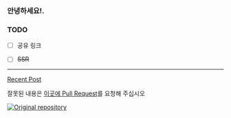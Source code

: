 ### 안녕하세요!.

### TODO

- [ ] 공유 링크
- [ ] <del>SSR</del>



---

[Recent Post](/r/latest/)

잘못된 내용은 [이곳에 Pull Request](https://github.com/lemon-mint/lemon-mint.github.io/pulls)를 요청해 주십시오

[![Original repository](https://img.shields.io/badge/-Original%20repository-lightgrey)](https://github.com/lemon-mint/lemon-mint.github.io)
